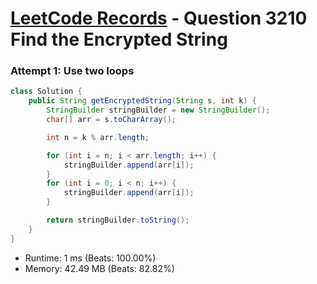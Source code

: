 # [LeetCode Records](../../README.md) - Question 3210 Find the Encrypted String

### Attempt 1: Use two loops
```java
class Solution {
    public String getEncryptedString(String s, int k) {
        StringBuilder stringBuilder = new StringBuilder();
        char[] arr = s.toCharArray();

        int n = k % arr.length;

        for (int i = n; i < arr.length; i++) {
            stringBuilder.append(arr[i]);
        }
        for (int i = 0; i < n; i++) {
            stringBuilder.append(arr[i]);
        }

        return stringBuilder.toString();
    }
}
```
- Runtime: 1 ms (Beats: 100.00%)
- Memory: 42.49 MB (Beats: 82.82%)

<br>

